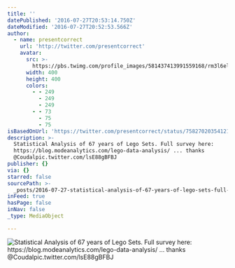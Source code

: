 ```yaml
---
title: ''
datePublished: '2016-07-27T20:53:14.750Z'
dateModified: '2016-07-27T20:52:53.566Z'
author:
  - name: presentcorrect
    url: 'http://twitter.com/presentcorrect'
    avatar:
      src: >-
        https://pbs.twimg.com/profile_images/581437413991559168/rm3l6elr_400x400.jpg
      width: 400
      height: 400
      colors:
        - - 249
          - 249
          - 249
        - - 73
          - 75
          - 75
isBasedOnUrl: 'https://twitter.com/presentcorrect/status/758270203541217280'
description: >-
  Statistical Analysis of 67 years of Lego Sets. Full survey here:
  https://blog.modeanalytics.com/lego-data-analysis/ ... thanks
  @Coudalpic.twitter.com/lsE88gBFBJ
publisher: {}
via: {}
starred: false
sourcePath: >-
  _posts/2016-07-27-statistical-analysis-of-67-years-of-lego-sets-full-survey-h.md
inFeed: true
hasPage: false
inNav: false
_type: MediaObject

---
```

![Statistical Analysis of 67 years of Lego Sets. Full survey here: https://blog.modeanalytics.com/lego-data-analysis/ ... thanks @Coudalpic.twitter.com/lsE88gBFBJ](https://pbs.twimg.com/media/CoXqsw2XEAA-qDt.jpg:large)